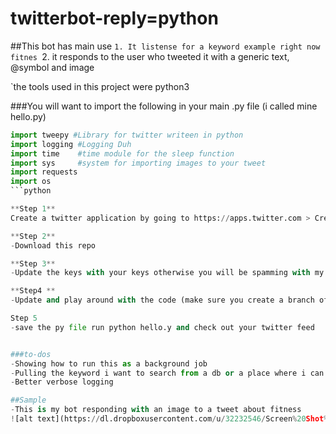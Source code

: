 # twitterbot-reply=python


##This bot has  main use 
`1. It listense for a keyword example right now fitnes
`2. it responds to the user who tweeted it with a generic text, @symbol and image

`the tools used in this project were python3 

###You will want to import the following in your main .py file (i called mine hello.py) 

```python
import tweepy #Library for twitter writeen in python
import logging #Logging Duh
import time    #time module for the sleep function
import sys     #system for importing images to your tweet
import requests
import os
```python

**Step 1** 
Create a twitter application by going to https://apps.twitter.com > Create new 

**Step 2**
-Download this repo 

**Step 3**
-Update the keys with your keys otherwise you will be spamming with my twitter account :-)

**Step4 **
-Update and play around with the code (make sure you create a branch of your own first 

Step 5 
-save the py file run python hello.y and check out your twitter feed 


###to-dos 
-Showing how to run this as a background job 
-Pulling the keyword i want to search from a db or a place where i can update it on the fly 
-Better verbose logging 

##Sample 
-This is my bot responding with an image to a tweet about fitness 
![alt text](https://dl.dropboxusercontent.com/u/32232546/Screen%20Shot%202017-02-20%20at%206.39.24%20AM.png "")

